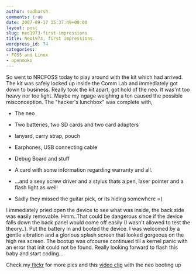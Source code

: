 ```yaml
---
author: sudharsh
comments: true
date: 2007-09-17 15:37:49+00:00
layout: post
slug: neo1973-first-impressions
title: Neo1973, first impressions.
wordpress_id: 74
categories:
- FOSS and Linux
- openmoko
---
```


So went to NRCFOSS today to play around with the kit which had arrived. The kit was safely locked up inside the Comm Lab and immediately got down to business. Really took the kit apart, got hold of the neo. It was'nt too heavy nor too light. Maybe my ngage weighing a ton caused the possible misconception. The "hacker's lunchbox" was complete with,



	
  * The neo

	
  * Two batteries, two SD cards and two card adapters

	
  * lanyard, carry strap, pouch

	
  * Earphones, USB connecting cable

	
  * Debug Board and stuff

	
  * A card with some information regarding warranty and all.

	
  * ...and a sexy screw driver and a stylus thats a pen, laser pointer and a flash light as well!

	
  * Sadly they missed the guitar pick, or its hiding somewhere =(


I immediately pried open the device to see what was inside, the back side was easily removable. Hmm..That could be dangerous since if the device falls down the back panel would come off easily (I wasn't allowed to test the theory..). Put the battery in and booted the device. I was welcomed by a gentle vibration and a glorious splash screen that looked gorgeous on the high res screen. The bootup was ofcourse continued till a kernel panic with an error that init could not be found. Really looking forward to flash this baby and start coding...

Check my[ flickr](http://www.flickr.com/photos/7611195@N06/1397515670/) for more pics and this [video clip](http://www.youtube.com/watch?v=ycl1rlyKQGA) with the neo booting up
